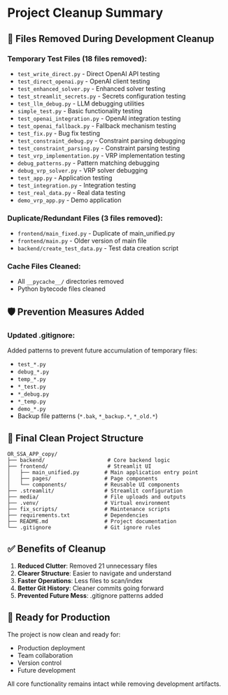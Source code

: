 # Project Cleanup Summary

## 🧹 Files Removed During Development Cleanup

### Temporary Test Files (18 files removed):
- `test_write_direct.py` - Direct OpenAI API testing
- `test_direct_openai.py` - OpenAI client testing
- `test_enhanced_solver.py` - Enhanced solver testing
- `test_streamlit_secrets.py` - Secrets configuration testing
- `test_llm_debug.py` - LLM debugging utilities
- `simple_test.py` - Basic functionality testing
- `test_openai_integration.py` - OpenAI integration testing
- `test_openai_fallback.py` - Fallback mechanism testing
- `test_fix.py` - Bug fix testing
- `test_constraint_debug.py` - Constraint parsing debugging
- `test_constraint_parsing.py` - Constraint parsing testing
- `test_vrp_implementation.py` - VRP implementation testing
- `debug_patterns.py` - Pattern matching debugging
- `debug_vrp_solver.py` - VRP solver debugging
- `test_app.py` - Application testing
- `test_integration.py` - Integration testing
- `test_real_data.py` - Real data testing
- `demo_vrp_app.py` - Demo application

### Duplicate/Redundant Files (3 files removed):
- `frontend/main_fixed.py` - Duplicate of main_unified.py
- `frontend/main.py` - Older version of main file
- `backend/create_test_data.py` - Test data creation script

### Cache Files Cleaned:
- All `__pycache__/` directories removed
- Python bytecode files cleaned

## 🛡️ Prevention Measures Added

### Updated .gitignore:
Added patterns to prevent future accumulation of temporary files:
- `test_*.py`
- `debug_*.py` 
- `temp_*.py`
- `*_test.py`
- `*_debug.py`
- `*_temp.py`
- `demo_*.py`
- Backup file patterns (`*.bak`, `*_backup.*`, `*_old.*`)

## 📁 Final Clean Project Structure

```
OR_SSA_APP_copy/
├── backend/                    # Core backend logic
├── frontend/                   # Streamlit UI
│   ├── main_unified.py        # Main application entry point
│   ├── pages/                 # Page components
│   └── components/            # Reusable UI components
├── .streamlit/                # Streamlit configuration
├── media/                     # File uploads and outputs
├── .venv/                     # Virtual environment
├── fix_scripts/               # Maintenance scripts
├── requirements.txt           # Dependencies
├── README.md                  # Project documentation
└── .gitignore                 # Git ignore rules
```

## ✅ Benefits of Cleanup

1. **Reduced Clutter**: Removed 21 unnecessary files
2. **Clearer Structure**: Easier to navigate and understand
3. **Faster Operations**: Less files to scan/index
4. **Better Git History**: Cleaner commits going forward
5. **Prevented Future Mess**: .gitignore patterns added

## 🚀 Ready for Production

The project is now clean and ready for:
- Production deployment
- Team collaboration
- Version control
- Future development

All core functionality remains intact while removing development artifacts. 